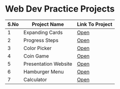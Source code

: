 # Web Dev Practice Projects

S.No | Project Name |  Link To Project
--- | --- | ---
1 | Expanding Cards | [Open](https://brave-einstein-edde9c.netlify.app)
2 | Progress Steps  | [Open](https://reverent-roentgen-8ec006.netlify.app/)
3 | Color Picker    | [Open](https://serene-yonath-c601ae.netlify.app)
4 | Coin Game       | [Open](https://festive-hugle-063ab0.netlify.app)
5 | Presentation Website | [Open](https://my-presentation1.netlify.app/)
6 | Hamburger Menu | [Open](https://hamburger-menu-animation.netlify.app)
7 | Calculator | [Open](https://chipper-profiterole-86fc52.netlify.app)
